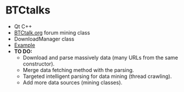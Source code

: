 BTCtalks
========
* Qt C++
* [BTCtalk.org](http://bitcointalk.org) forum mining class
* DownloadManager class
* [Example](https://github.com/niemal/btctalks/blob/master/main.cpp)
* __TO DO:__
    - Download and parse massively data (many URLs from the same constructor).
    - Merge data fetching method with the parsing.
    - Targeted intelligent parsing for data mining (thread crawling).
    - Add more data sources (mining classes).
